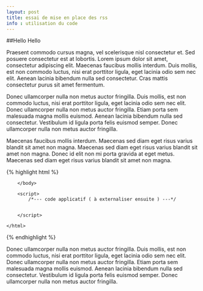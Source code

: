 ```yaml
---
layout: post
title: essai de mise en place des rss
info : utilisation du code
---
```


##Hello Hello

Praesent commodo cursus magna, vel scelerisque nisl consectetur et. Sed posuere consectetur est at lobortis. Lorem ipsum dolor sit amet, consectetur adipiscing elit. Maecenas faucibus mollis interdum. Duis mollis, est non commodo luctus, nisi erat porttitor ligula, eget lacinia odio sem nec elit. Aenean lacinia bibendum nulla sed consectetur. Cras mattis consectetur purus sit amet fermentum.

Donec ullamcorper nulla non metus auctor fringilla. Duis mollis, est non commodo luctus, nisi erat porttitor ligula, eget lacinia odio sem nec elit. Donec ullamcorper nulla non metus auctor fringilla. Etiam porta sem malesuada magna mollis euismod. Aenean lacinia bibendum nulla sed consectetur. Vestibulum id ligula porta felis euismod semper. Donec ullamcorper nulla non metus auctor fringilla.

Maecenas faucibus mollis interdum. Maecenas sed diam eget risus varius blandit sit amet non magna. Maecenas sed diam eget risus varius blandit sit amet non magna. Donec id elit non mi porta gravida at eget metus. Maecenas sed diam eget risus varius blandit sit amet non magna.

{% highlight html %}
    <!DOCTYPE HTML>
    <html>
        <head>
            <title>Backbone</title>
            <script src="zepto.min.js"></script>
            <script src="underscore-min.js"></script>
            <script src="backbone-min.js"></script>
            <meta http-equiv="Content-Type" content="text/html; charset=UTF-8" />
        </head>
        <body>

        </body>

        <script>
            /*--- code applicatif ( à externaliser ensuite ) ---*/


        </script>

    </html>
{% endhighlight %}

Donec ullamcorper nulla non metus auctor fringilla. Duis mollis, est non commodo luctus, nisi erat porttitor ligula, eget lacinia odio sem nec elit. Donec ullamcorper nulla non metus auctor fringilla. Etiam porta sem malesuada magna mollis euismod. Aenean lacinia bibendum nulla sed consectetur. Vestibulum id ligula porta felis euismod semper. Donec ullamcorper nulla non metus auctor fringilla.
